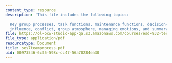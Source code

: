 ```yaml
---
content_type: resource
description: 'This file includes the following topics:

  Key group processes, task functions, maintenance functions, decision-making, communication,
  influence, conflict, group atmosphere, managing emotions, and summary points.'
file: https://ol-ocw-studio-app-qa.s3.amazonaws.com/courses/esd-932-technology-policy-organizations-spring-2005/009735466cf5598ccc4756a70284ea30_ses7teamprocess.pdf
file_type: application/pdf
resourcetype: Document
title: ses7teamprocess.pdf
uid: 00973546-6cf5-598c-cc47-56a70284ea30
---
```

